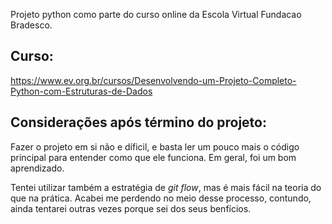 Projeto python como parte do curso online da Escola Virtual Fundacao Bradesco.

## Curso:
https://www.ev.org.br/cursos/Desenvolvendo-um-Projeto-Completo-Python-com-Estruturas-de-Dados


## Considerações após término do projeto:
Fazer o projeto em si não e díficil, e basta ler um pouco mais o código principal para entender como que ele funciona.
Em geral, foi um bom aprendizado.

Tentei utilizar também a estratégia de *git flow*, mas é mais fácil na teoria do que na prática. Acabei me perdendo no meio desse processo, contundo, ainda tentarei outras vezes porque sei dos seus benfícios.
